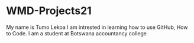 # WMD-Projects21
My name is Tumo Lekoa
I am intrested in learning how to use GitHub, How to Code.
I am a student at Botswana accountancy college
